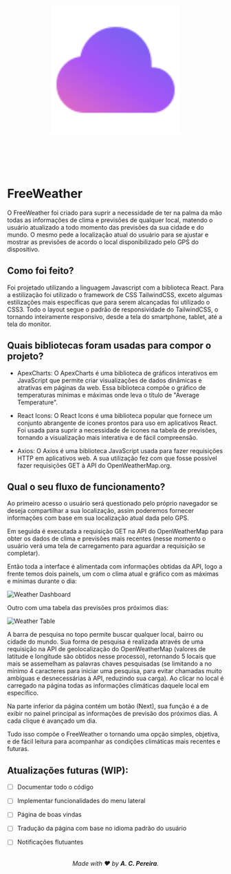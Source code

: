 &nbsp;

&nbsp;
<div align="center">
	<img src="./public/fw.svg" alt="Your image title" width="300"/>
</div>
&nbsp;

&nbsp;

&nbsp;
# FreeWeather
O FreeWeather foi criado para suprir a necessidade de ter na palma da mão todas as informações de clima e previsões de qualquer local, matendo o usuário atualizado a todo momento das previsões da sua cidade e do mundo. O mesmo pede a localização atual do usuário para se ajustar e mostrar as previsões de acordo o local disponibilizado pelo GPS do dispositivo.

## Como foi feito?
Foi projetado utilizando a linguagem Javascript com a biblioteca React. Para a estilização foi utilizado o framework de CSS TailwindCSS, exceto algumas estilizações mais específicas que para serem alcançadas foi utilizado o CSS3. Todo o layout segue o padrão de responsividade do TailwindCSS, o tornando inteiramente responsivo, desde a tela do smartphone, tablet, até a tela do monitor.

## Quais bibliotecas foram usadas para compor o projeto?

- ApexCharts:
O ApexCharts é uma biblioteca de gráficos interativos em JavaScript que permite criar visualizações de dados dinâmicas e atrativas em páginas da web. Essa biblioteca compõe o gráfico de temperaturas mínimas e máximas onde leva o título de "Average Temperature".

- React Icons:
O React Icons é uma biblioteca popular que fornece um conjunto abrangente de ícones prontos para uso em aplicativos React. Foi usada para suprir a necessidade de icones na tabela de previsões, tornando a visualização mais interativa e de fácil compreensão.

- Axios:
O Axios é uma biblioteca JavaScript usada para fazer requisições HTTP em aplicativos web. A sua utilização fez com que fosse possível fazer requisições GET à API do OpenWeatherMap.org.

## Qual o seu fluxo de funcionamento?
Ao primeiro acesso o usuário será questionado pelo próprio navegador se deseja compartilhar a sua localização, assim poderemos fornecer informações com base em sua localização atual dada pelo GPS.

Em seguida é executada a requisição GET na API do OpenWeatherMap para obter os dados de clima e previsões mais recentes (nesse momento o usuário verá uma tela de carregamento para aguardar a requisição se completar). 

Então toda a interface é alimentada com informações obtidas da API, logo a frente temos dois painels, um com o clima atual e gráfico com as máximas e mínimas durante o dia:
<div align="start">
	<img src="https://github-production-user-asset-6210df.s3.amazonaws.com/37283938/242313110-e913f4fa-ea05-439a-85f4-13de0afa2176.png" height="400px" alt="Weather Dashboard">
</div>


Outro com uma tabela das previsões pros próximos dias:
<div align="start">
	<img src="https://github-production-user-asset-6210df.s3.amazonaws.com/37283938/242310564-45414a77-8a58-44bc-b558-4def68365c0c.png" height="400px" alt="Weather Table">
</div>

A barra de pesquisa no topo permite buscar qualquer local, bairro ou cidade do mundo. Sua forma de pesquisa é realizada através de uma requisição na API de geolocalização do OpenWeatherMap (valores de latitude e longitude são obtidos nesse processo), retornando 5 locais que mais se assemelham as palavras chaves pesquisadas (se limitando a no mínimo 4 caracteres para iniciar uma pesquisa, para evitar chamadas muito ambíguas e desnecessárias à API, reduzindo sua carga). Ao clicar no local é carregado na página todas as informações climáticas daquele local em específico.

Na parte inferior da página contém um botão (Next), sua função é a de exibir no painel principal as informações de previsão dos próximos dias. A cada clique é avançado um dia.

Tudo isso compõe o FreeWeather o tornando uma opção simples, objetiva, e de fácil leitura para acompanhar as condições climáticas mais recentes e futuras.

## Atualizações futuras (WIP):
- [ ] Documentar todo o código
- [ ] Implementar funcionalidades do menu lateral
- [ ] Página de boas vindas
- [ ] Tradução da página com base no idioma padrão do usuário
- [ ] Notificações flutuantes



<div align="center"><i> <br>Made with ❤️ by <strong>A. C. Pereira</strong>.<i></div>
